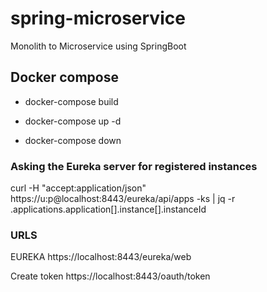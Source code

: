 # spring-microservice
Monolith to Microservice using SpringBoot




## Docker compose

- docker-compose build

- docker-compose up -d

- docker-compose down

### Asking the Eureka server for registered instances
curl -H "accept:application/json" https://u:p@localhost:8443/eureka/api/apps -ks | jq -r .applications.application[].instance[].instanceId


### URLS

EUREKA  https://localhost:8443/eureka/web

Create token https://localhost:8443/oauth/token



